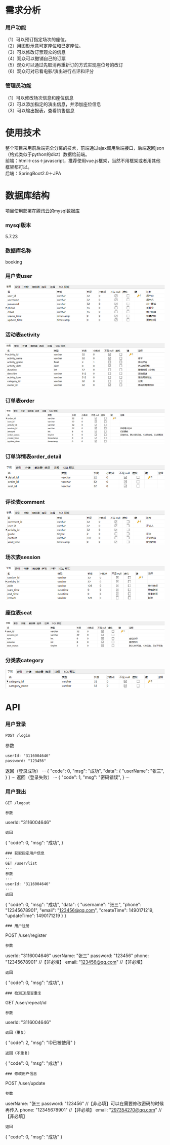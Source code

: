 # 需求分析
### 用户功能
（1）可以预订指定场次的座位。  
（2）用图形示意可定座位和已定座位。  
（3）可以修改订票观众的信息  
（4）观众可以撤销自己的订票  
（5）观众可以通过先取消再重新订的方式实现座位号的改订  
（6）观众可对已看电影/演出进行点评和评分  
### 管理员功能
（1）可以修改场次信息和座位信息  
（2）可以添加指定的演出信息，并添加座位信息  
（3）可以输出报表，查看销售信息  
# 使用技术
整个项目采用前后端完全分离的技术，前端通过ajax调用后端接口，后端返回json（格式类似于python的dict）数据给前端。  
前端：html＋css＋javascript，推荐使用vue.js框架，当然不用框架或者用其他框架都可以。  
后端：SpringBoot2.0＋JPA
# 数据库结构
项目使用部署在腾讯云的mysql数据库
### mysql版本
5.7.23
### 数据库名称
booking
### 用户表user
![avatar](/image/1.png)
### 活动表activity
![avatar](/image/2.png)
### 订单表order
![avatar](/image/3.png)
### 订单详情表order_detail
![avatar](/image/4.png)
### 评论表comment
![avatar](/image/5.png)
### 场次表session
![avatar](/image/6.png)
### 座位表seat
![avatar](/image/7.png)
### 分类表category
![avatar](/image/8.png)
# API
### 用户登录
```
POST /login
```
参数
```
userId: "3116004646"
password: "123456"
```
返回（登录成功）
···
{
  "code": 0,
  "msg": "成功",
  "data": {
      "userName": "张三",
  }
}
···
返回（登录失败）
···
{
  "code": 1,
  "msg": "密码错误",
}
···
### 用户登出
```
GET /logout
```
```
参数
```
userId: "3116004646"
```
返回
```
{
  "code": 0,
  "msg": "成功",
}
```
### 获取指定用户信息
···
GET /user/list
···
参数
···
userId: "3116004646"
···
返回
```
{
  "code": 0,
  "msg": "成功",
  "data": {
      "username": "张三",
	  "phone": "12345678901",
	  "email": "123456@qq.com",
	  "createTime": 1490171219,
      "updateTime": 1490171219
  }
}
```
### 用户注册
```
POST /user/register
```
参数
```
userId: "3116004646"
userName: "张三"
password: "123456"
phone: "12345678901"  //【非必填】
email: "123456@qq.com"  //【非必填】
```
返回
```
{
  "code": 0,
  "msg": "成功",
}
```
### 检测ID是否重复
```
GET /user/repeat/id
```
参数
```
userId: "3116004646"
```
返回（重复）
```
{
  "code": 2,
  "msg": "ID已被使用"
}
```
返回（不重复）
```
{
  "code": 0,
  "msg": "成功"
}
```
### 修改用户信息
```
POST /user/update
```
参数
```
userName: "张三
password: "123456"  //【非必填】可以在需要修改密码的时候再传入
phone: "12345678901"  //【非必填】
email: "297354270@qq.com"  //【非必填】
```
返回
```
{
  "code": 0,
  "msg": "成功"
}
```